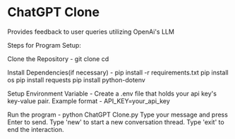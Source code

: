 # ChatGPT Clone
 Provides feedback to user queries utilizing OpenAi's LLM 

 
Steps for Program Setup:
 
 Clone the Repository - git clone <repository-url>
                        cd <repository-directory>
    
 Install Dependencies(if necessary) - pip install -r requirements.txt
                                      pip install os
                                      pip install requests
                                      pip install python-dotenv
    
 Setup Environment Variable - Create a .env file that holds your api key's key-value pair. Example format - API_KEY=your_api_key 
    
 Run the program - python ChatGPT Clone.py
  Type your message and press Enter to send.
  Type 'new' to start a new conversation thread.
  Type 'exit' to end the interaction.

